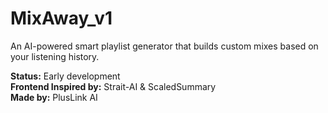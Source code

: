 # MixAway_v1

An AI-powered smart playlist generator that builds custom mixes based on your listening history.

**Status:** Early development  
**Frontend Inspired by:** Strait-AI & ScaledSummary  
**Made by:** PlusLink AI
